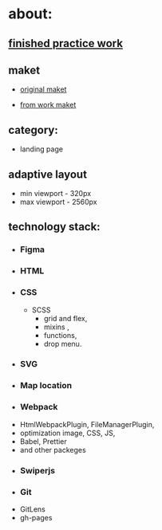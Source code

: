 # about:

## [finished practice work](https://axi0man.github.io/barbershop1/)

## maket

- [original maket](https://www.figma.com/file/f3dgLhZdh2DuPiDGfayV0w/Barber?type=design&node-id=0-1&mode=design&t=VcnoVdvfUZoA9xll-0)

- [from work maket](https://www.figma.com/file/60rESUz4tdO19mZPlDANea/Barbershop1?type=design&node-id=1-2&mode=design&t=9NqAhJqVtV9zmRrh-0)

## category:

- landing page

## adaptive layout

- min viewport - 320px
- max viewport - 2560px

## technology stack:

- ### Figma
- ### HTML
- ### CSS
  - SCSS
    - grid and flex,
    - mixins ,
    - functions,
    - drop menu.
- ### SVG
- ### Map location
- ### Webpack
* HtmlWebpackPlugin, FileManagerPlugin,
* optimization image, CSS, JS,
* Babel, Prettier
* and other packeges

- ### Swiperjs
- ### Git

* GitLens
* gh-pages
